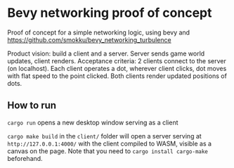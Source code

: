 # Bevy networking proof of concept

Proof of concept for a simple networking logic, using bevy and https://github.com/smokku/bevy_networking_turbulence

Product vision:  build a client and a server. Server sends game world updates, client renders. Acceptance criteria: 2
clients connect to the server (on localhost). Each client operates a dot, wherever client clicks, dot moves with flat
speed to the point clicked. Both clients render updated positions of dots.

## How to run

`cargo run` opens a new desktop window serving as a client

`cargo make build` in the `client/` folder will open a server serving at `http://127.0.0.1:4000/` with the client
compiled to WASM, visible as a canvas on the page. Note that you need to `cargo install cargo-make` beforehand.